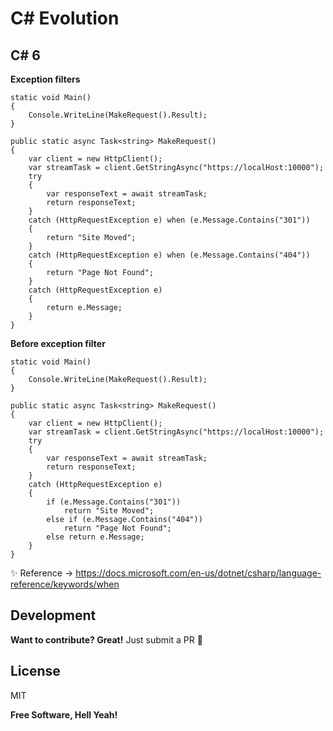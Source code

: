 # C# Evolution
## C# 6

**Exception filters**
```
static void Main()
{
    Console.WriteLine(MakeRequest().Result);
}

public static async Task<string> MakeRequest()
{
    var client = new HttpClient();
    var streamTask = client.GetStringAsync("https://localHost:10000");
    try
    {
        var responseText = await streamTask;
        return responseText;
    }
    catch (HttpRequestException e) when (e.Message.Contains("301"))
    {
        return "Site Moved";
    }
    catch (HttpRequestException e) when (e.Message.Contains("404"))
    {
        return "Page Not Found";
    }
    catch (HttpRequestException e)
    {
        return e.Message;
    }
}
```
**Before exception filter**
```
static void Main()
{
    Console.WriteLine(MakeRequest().Result);
}

public static async Task<string> MakeRequest()
{
    var client = new HttpClient();
    var streamTask = client.GetStringAsync("https://localHost:10000");
    try
    {
        var responseText = await streamTask;
        return responseText;
    }
    catch (HttpRequestException e)
    {
        if (e.Message.Contains("301"))
            return "Site Moved";
        else if (e.Message.Contains("404"))
            return "Page Not Found";
        else return e.Message;
    }
}
```
✨  Reference -> https://docs.microsoft.com/en-us/dotnet/csharp/language-reference/keywords/when

## Development

**Want to contribute? Great!**
Just submit a PR 🙂


## License

MIT

**Free Software, Hell Yeah!**
